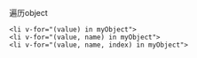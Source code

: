 

遍历object

```vue
<li v-for="(value) in myObject">
<li v-for="(value, name) in myObject">
<li v-for="(value, name, index) in myObject">
```

